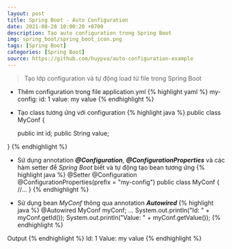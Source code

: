 ```yaml
---
layout: post
title: Spring Boot - Auto Configuration
date: 2021-08-28 10:00:20 +0700
description: Tạo auto configuration trong Spring Boot
img: spring_boot/spring_boot_icon.png
tags: [Spring Boot]
categories: [Spring Boot]
source: https://github.com/huypva/auto-configuration-example
---
```


> Tạo lớp configuration và tự động load từ file trong Spring Boot

- Thêm configuration trong file application.yml 
{% highlight yaml %}
my-config:
    id: 1
    value: my value
{% endhighlight %} 

- Tạo class tương ứng với configuration 
{% highlight java %}
public class MyConf {

  public int id;
  public String value;

}
{% endhighlight %}

- Sử dụng annotation ***@Configuration***, ***@ConfigurationProperties*** và các hàm setter để *Spring Boot* biết và tự động tạo bean tương ứng 
{% highlight java %}
@Setter
@Configuration
@ConfigurationProperties(prefix = "my-config")
public class MyConf {
  //...
}
{% endhighlight %}

- Sử dụng bean *MyConf* thông qua annotation ***Autowired*** 
{% highlight java %}
  @Autowired
  MyConf myConf;
  ...
  System.out.println("Id: " + myConf.getId());
  System.out.println("Value: " + myConf.getValue());
{% endhighlight %}

Output
{% endhighlight %}
Id: 1
Value: my value
{% endhighlight %}